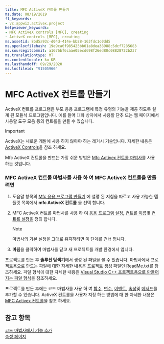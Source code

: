 ```yaml
---
title: MFC ActiveX 컨트롤 만들기
ms.date: 08/19/2019
f1_keywords:
- vc.appwiz.activex.project
helpviewer_keywords:
- MFC ActiveX controls [MFC], creating
- ActiveX controls [MFC], creating
ms.assetid: 8bd5a93c-d04d-414e-bb28-163fdc1c0dd5
ms.openlocfilehash: 19e9ca6f985423bb01a8dea38988c5dcf7285683
ms.sourcegitcommit: a1676bf6caae05ecd698f26ed80c08828722b237
ms.translationtype: MT
ms.contentlocale: ko-KR
ms.lasthandoff: 09/29/2020
ms.locfileid: "91505966"
---
```

# <a name="creating-an-mfc-activex-control"></a>MFC ActiveX 컨트롤 만들기

ActiveX 컨트롤 프로그램은 부모 응용 프로그램에 특정 유형의 기능을 제공 하도록 설계 된 모듈식 프로그램입니다. 예를 들어 대화 상자에서 사용할 단추 또는 웹 페이지에서 사용할 도구 모음 등의 컨트롤을 만들 수 있습니다.

>[!IMPORTANT]
> ActiveX는 새로운 개발에 사용 하지 않아야 하는 레거시 기술입니다. 자세한 내용은 [ActiveX Controls](../activex-controls.md)을 참조 하세요.

Mfc ActiveX 컨트롤을 만드는 가장 쉬운 방법은 [Mfc Activex 컨트롤 마법사](../../mfc/reference/mfc-activex-control-wizard.md)를 사용 하는 것입니다.

### <a name="to-create-an-mfc-activex-control-using-the-mfc-activex-control-wizard"></a>MFC ActiveX 컨트롤 마법사를 사용 하 여 MFC ActiveX 컨트롤을 만들려면

1. 도움말 항목의 [Mfc 응용 프로그램 만들기](creating-an-mfc-application.md) 에 설명 된 지침을 따르고 사용 가능한 템플릿 목록에서 **mfc ActiveX 컨트롤** 을 선택 합니다.

1. MFC ActiveX 컨트롤 마법사를 사용 하 여 [응용 프로그램 설정](../../mfc/reference/application-settings-mfc-activex-control-wizard.md), [컨트롤 이름](../../mfc/reference/control-names-mfc-activex-control-wizard.md)및 [컨트롤 설정을](../../mfc/reference/control-settings-mfc-activex-control-wizard.md) 정의 합니다.

    > [!NOTE]
    >  마법사의 기본 설정을 그대로 유지하려면 이 단계를 건너 뜁니다.

1. **마침**을 클릭하여 마법사를 닫고 새 프로젝트를 개발 환경에서 엽니다.

프로젝트를 만든 후 **솔루션 탐색기**에서 생성 된 파일을 볼 수 있습니다. 마법사에서 프로젝트용으로 만드는 파일에 대한 자세한 내용은 프로젝트 생성 파일인 ReadMe.txt를 참조하세요. 파일 형식에 대한 자세한 내용은 [Visual Studio C++ 프로젝트용으로 만들어지는 파일 형식](../../build/reference/file-types-created-for-visual-cpp-projects.md)을 참조하세요.

프로젝트를 만든 후에는 코드 마법사를 사용 하 여 [함수](../../ide/adding-a-member-function-visual-cpp.md#add-member-function-wizard), [변수](../../ide/adding-a-member-variable-visual-cpp.md#add-member-variable-wizard), [이벤트](../../ide/adding-an-event-visual-cpp.md#add-event-wizard), [속성](../../ide/adding-a-property-visual-cpp.md#names-add-property-wizard)및 [메서드](../../ide/adding-a-method-visual-cpp.md#add-method-wizard)를 추가할 수 있습니다. ActiveX 컨트롤을 사용자 지정 하는 방법에 대 한 자세한 내용은 [MFC Activex 컨트롤](../../mfc/mfc-activex-controls.md)을 참조 하세요.

## <a name="see-also"></a>참고 항목

[코드 마법사에서 기능 추가](../../ide/adding-functionality-with-code-wizards-cpp.md)<br/>
[속성 페이지](../../build/reference/property-pages-visual-cpp.md)
